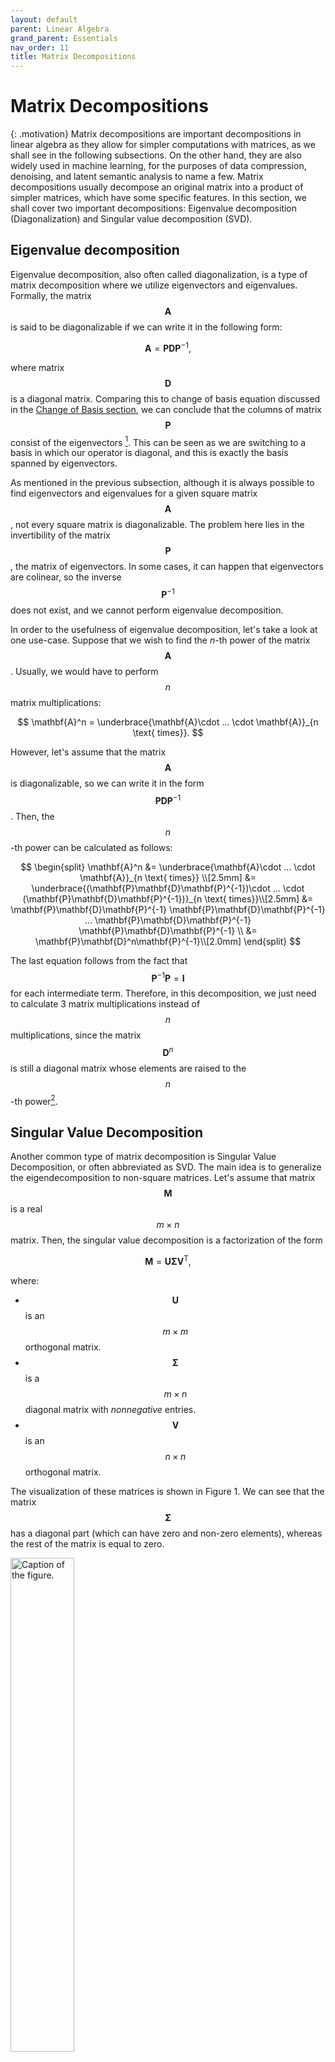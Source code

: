 ```yaml
---
layout: default
parent: Linear Algebra
grand_parent: Essentials
nav_order: 11
title: Matrix Decompositions
---
```


# Matrix Decompositions


{: .motivation}
Matrix decompositions are important decompositions in linear algebra as they allow for simpler computations with matrices, as we shall see in the following subsections. On the other hand, they are also widely used in machine learning, for the purposes of data compression, denoising, and latent semantic analysis to name a few. Matrix decompositions usually decompose an original matrix into a product of simpler matrices, which have some specific features. In this section, we shall cover two important decompositions: Eigenvalue decomposition (Diagonalization) and Singular value decomposition (SVD).


## Eigenvalue decomposition
Eigenvalue decomposition, also often called diagonalization, is a type of matrix decomposition where we utilize eigenvectors and eigenvalues. Formally, the matrix $$\mathbf{A}$$ is said to be diagonalizable if we can write it in the following form:

$$
\label{eq:eigendecomposition}
    \mathbf{A} = \mathbf{P}\mathbf{D}\mathbf{P}^{-1},
$$

where matrix $$\mathbf{D}$$ is a diagonal matrix. Comparing this to change of basis equation discussed in the [Change of Basis section](change_of_basis), we can conclude that the columns of matrix $$\mathbf{P}$$ consist of the eigenvectors [^1]. This can be seen as we are switching to a basis in which our operator is diagonal, and this is exactly the basis spanned by eigenvectors. 

As mentioned in the previous subsection, although it is always possible to find eigenvectors and eigenvalues for a given square matrix $$\mathbf{A}$$, not every square matrix is diagonalizable. The problem here lies in the invertibility of the matrix $$\mathbf{P}$$, the matrix of eigenvectors. In some cases, it can happen that eigenvectors are colinear, so the inverse $$\mathbf{P}^{-1}$$ does not exist, and we cannot perform eigenvalue decomposition. 

In order to the usefulness of eigenvalue decomposition, let's take a look at one use-case. Suppose that we wish to find the $n$-th power of the matrix $$\mathbf{A}$$. Usually, we would have to perform $$n$$ matrix multiplications:

$$
\mathbf{A}^n = \underbrace{\mathbf{A}\cdot  ...  \cdot \mathbf{A}}_{n \text{ times}}.
$$

However, let's assume that the matrix $$\mathbf{A}$$ is diagonalizable, so we can write it in the form $$\mathbf{P}\mathbf{D}\mathbf{P}^{-1}$$. Then, the $$n$$-th power can be calculated as follows:

$$
\begin{split}
\mathbf{A}^n &= \underbrace{\mathbf{A}\cdot  ...  \cdot \mathbf{A}}_{n \text{ times}} \\[2.5mm]
&=  \underbrace{(\mathbf{P}\mathbf{D}\mathbf{P}^{-1})\cdot  ...  \cdot (\mathbf{P}\mathbf{D}\mathbf{P}^{-1})}_{n \text{ times}}\\[2.5mm]
&= \mathbf{P}\mathbf{D}\mathbf{P}^{-1} \mathbf{P}\mathbf{D}\mathbf{P}^{-1}  ... \mathbf{P}\mathbf{D}\mathbf{P}^{-1} \mathbf{P}\mathbf{D}\mathbf{P}^{-1} \\
&= \mathbf{P}\mathbf{D}^n\mathbf{P}^{-1}\\[2.0mm]
\end{split}
$$

The last equation follows from the fact that $$\mathbf{P}^{-1} \mathbf{P} = \mathbf{I}$$ for each intermediate term. Therefore, in this decomposition, we just need to calculate 3 matrix multiplications instead of $$n$$ multiplications, since the matrix $$\mathbf{D}^n$$ is still a diagonal matrix whose elements are raised to the $$n$$-th power[^2].


## Singular Value Decomposition
Another common type of matrix decomposition is Singular Value Decomposition, or often abbreviated as SVD. The main idea is to generalize the eigendecomposition to non-square matrices. Let's assume that matrix $$\mathbf{M}$$ is a real $$m \times n$$ matrix. Then, the singular value decomposition is a factorization of the form

$$\label{eq:svd}
    \mathbf{M} = \mathbf{U}\mathbf{\Sigma}\mathbf{V}^{\text{T}},
$$

where:

- $$\mathbf{U}$$ is an $$m\times m$$ orthogonal matrix.
- $$\mathbf{\Sigma}$$ is a $$m\times n$$ diagonal matrix with _nonnegative_ entries.
- $$\mathbf{V}$$ is an $$n\times n$$ orthogonal matrix.

The visualization of these matrices is shown in Figure 1. We can see that the matrix $$\mathbf{\Sigma}$$ has a diagonal part (which can have zero and non-zero elements), whereas the rest of the matrix is equal to zero. 

<div class="text-center">
  <img src="../figures/svd_matrices.PNG" alt="Caption of the figure." width="45%" id="fig:svd_matrices">
</div>

Figure 1:  _A visual representation of SVD for a $$2\times 2$$ matrix. Adapted from [Wikipedia](https://en.wikipedia.org/wiki/Singular_value_decomposition#/media/File:Singular_value_decomposition_visualisation.svg)._


The diagonal elements $$\sigma_i = \Sigma_{ii}$$ of the matrix $$\mathbf{\Sigma}$$ are called _singular values_ of $$\mathbf{\Sigma}$$. Singular values are uniquely determined by the matrix $$\mathbf{M}$$, and we can show that the number number of non-zero singular values is equal to the rank of $$\mathbf{\Sigma}$$. From decompositions explained in [Rank of a Matrix section](rank_of_matrix), we can see that the SVD expression is equivalent to the following:

$$
\mathbf{M} = \mathbf{U}\mathbf{\Sigma}\mathbf{V}^{\text{T}} = \sum_{i=1}^{\text{min}(m,n)} \sigma_i \cdot \mathbf{u}_i \mathbf{v}_i^{\text{T}}
$$

From this, we see that the SVD of matrix $$\mathbf{M}$$ expresses it as a (nonnegative) linear combination of rank-1 matrices, and we know that number of non-zero terms in such linear combination is equal to the rank of the matrix. 

Geometrically, SVD actually performs very simple and intuitive operations. Firstly, the matrix $$\mathbf{V}^{\text{T}}$$ performs a rotation in $$\mathbb{R}^n$$. Next, the matrix $$\mathbf{\Sigma}$$ simply rescales the rotated vectors by a singular value and appends/deletes dimensions to match the dimension $$m$$ to $$n$$. Finally, the matrix $$\mathbf{U}$$ performs a rotation in $$\mathbb{R}^m$$. In the case of a real $$2\times 2$$ matrix, SVD can be visualized as shown in Figure 2. On the top route, we can see the direct application of a matrix $$\mathbf{M}$$ on two unit vectors. On the bottom route, we can see the action of each matrix in the SVD. We have used a case of a square matrix, as it is easier to visualize (in general, the matrix $$\mathbf{\Sigma}$$ would add or remove dimensions, depending on the form of the matrix $$\mathbf{M}$$). 


<div class="text-center">
  <img src="../figures/svd.png" alt="Caption of the figure." width="45%" id="fig:svd">
</div>

Figure 2:  _A visual representation of SVD for a $$2\times 2$$ matrix. Adapted from [Wikipedia](https://en.wikipedia.org/wiki/Singular_value_decomposition#/media/File:Singular-Value-Decomposition.svg)._

We have motivated low-rank approximation methods in the [Rank of a Matrix section](rank_of_matrix), but we haven't discussed how SVD can come in handy for this application. We shall first explain the procedure of using SVD for approximating matrices by their low-rank counterpart and then will show why this approach works. The rank-$$k$$ approximation $$\mathbf{M}_k$$ of the matrix $$\mathbf{M}$$ can be found as follows:

1. We compute the singular value decomposition of the matrix $$\mathbf{M}$$ of the form $$\mathbf{M} = \mathbf{U}\mathbf{\Sigma}\mathbf{V}^{\text{T}}$$. We assume that the matrix the diagonal elements of the matrix $$\mathbf{\Sigma}$$ are sorted from high to low. 
2. We only keep the first $$k$$ columns of the matrix $$\mathbf{U}$$, and we denote this matrix as $$\mathbf{U}_k$$ (the shape of the matrix changes from $$m\times m \to m \times k$$). 
3. We only keep the first $$k$$ rows of the matrix $$\mathbf{V}^{\text{T}}$$, and we denote this matrix as $$\mathbf{V}^{\text{T}}_k$$ (the shape of the transposed matrix changes from $$n\times n \to k \times n$$). 
4. We only keep the first $$k$$ singular values (assuming they are ranked from high to low). 
5. The $$k$$-rank approximation $$\mathbf{M}_k$$ of the matrix $$\mathbf{M}$$ is then given by $$\mathbf{M}_k = \mathbf{U}_k \mathbf{\Sigma}_k \mathbf{V}_k^{\text{T}}$$

Although we have found a consistent way to calculate a $$k$$-rank approximation of an arbitrary matrix, how can we know whether a low-rank approximation using SVD is any good? In order to quantify the _goodness_ of the approximation, let's first determine how we will measure it. If we treat a matrix $$\mathbf{M}$$ as a vector, then the $$\ell_2$$ norm of it (called the Frobenius norm) is given by:

$$
\|\mathbf{M}\| = \sqrt{\sum_{ij} \text{M}_{ij}^2}
$$

A good low-rank approximation $$\mathbf{M}_k$$ of the matrix $$\mathbf{M}$$ can then intuitively be defined as the one that minimizes the error quantity $$\varepsilon \equiv \|\mathbf{M}-\mathbf{M}_k \|$$, i.e. an approximation that will resemble the original matrix the most, measured by the Frobenius norm. In fact, it can be shown that given any $$k$$-rank matrix $$\mathbf{A}_k$$, the following inequality holds:

$$
\|\mathbf{M}-\mathbf{M}_k \| \leq \|\mathbf{M}-\mathbf{A}_k \|,
$$

where $$\mathbf{M}_k$$ is the $$k$$-rank approximation obtained using SVD. Therefore, the low-rank approximation obtained using SVD is optimal in terms of the Frobenius norm. 

{: .summary}
>Eigenvalue decomposition, often called diagonalization, is a type of matrix decomposition in which we decompose a square matrix into simpler matrices that involve eigenvalues and eigenvectors. Although we can find eigenvectors and eigenvalues of all square matrices, we can diagonalize only those matrices whose eigenvectors form a basis, as we need to be able to invert the matrix that consists of eigenvectors[^3]. However, we can only perform eigenvalue decomposition for square matrices which is a big limitation. In the next subsection, we will introduce singular value decomposition, which can be thought of as a generalization of the eigenvalue decomposition for non-square matrices.
> 
>The Singular Value Decomposition (SVD) breaks down a matrix into simpler components, similar to the eigendecomposition but for non-square matrices. SVD expresses a matrix as the product of three matrices: $$\mathbf{U}$$, $$\mathbf{\Sigma}$$, and $$\mathbf{V}^\text{T}$$. The first and third matrices are orthogonal, and the second matrix is a diagonal matrix with non-negative numbers on the diagonal called singular values. SVD allows a matrix to be expressed as a sum of simpler matrices of rank 1, and this process involves simple operations of rotation and scaling. SVD can be used to approximate a matrix by a lower-rank matrix, and the goodness of the approximation is measured by the Frobenius norm. SVD provides the best possible low-rank approximation in terms of the Frobenius norm.


[^1]: Technically, we would write $$\mathbf{D} =\mathbf{P}^{-1}\mathbf{A}\mathbf{P}$$, but multiplying by both $$\mathbf{P}$$ and $$\mathbf{P}^{-1}$$ from both sides yields the eigendecomposition equation.
[^2]: For example if $$\lambda_i$$ is the $$i$$-th diagonal element of the matrix $$\mathbf{D}$$, then $$\lambda_i^n$$ will be the $$i$$-th diagonal element of the matrix $$\mathbf{D}^n$$.
[^3]: Only matrices whose rows are linearly independent have an inverse, i.e. they have a full rank.